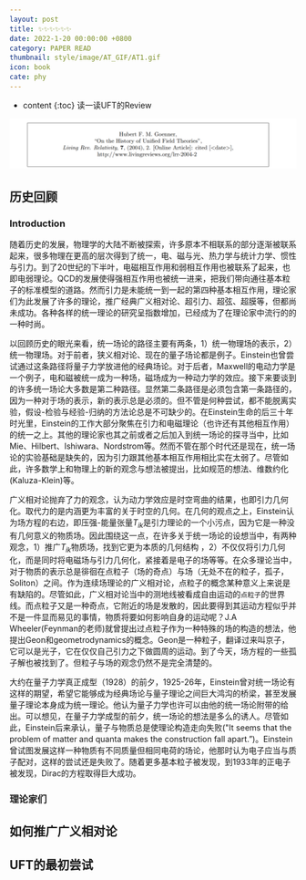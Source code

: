```yaml
---
layout: post
title: ✨✨✨✨✨✨
date: 2022-1-20 00:00:00 +0800
category: PAPER READ
thumbnail: style/image/AT_GIF/AT1.gif
icon: book
cate: phy
---
```

* content
{:toc}
读一读UFT的Review

![1643427679934](style/image/ALL_MD_PIC/1643427679934.png)



## 历史回顾

### Introduction

随着历史的发展，物理学的大陆不断被探索，许多原本不相联系的部分逐渐被联系起来，很多物理在更高的层次得到了统一，电、磁与光、热力学与统计力学、惯性与引力。到了20世纪的下半叶，电磁相互作用和弱相互作用也被联系了起来，也即电弱理论。QCD的发展使得强相互作用也被统一进来，把我们带向通往基本粒子的标准模型的道路。然而引力是未能统一到一起的第四种基本相互作用，理论家们为此发展了许多的理论，推广经典广义相对论、超引力、超弦、超膜等，但都尚未成功。各种各样的统一理论的研究呈指数增加，已经成为了在理论家中流行的的一种时尚。

以回顾历史的眼光来看，统一场论的路径主要有两条，1）统一物理场的表示，2）统一物理场。对于前者，狭义相对论、现在的量子场论都是例子。Einstein也曾尝试通过这条路径将量子力学放进他的经典场论。对于后者，Maxwell的电动力学是一个例子，电和磁被统一成为一种场，磁场成为一种动力学的效应。接下来要谈到的许多统一场论大多数是第二种路径。显然第二条路径是必须包含第一条路径的，因为一种对于场的表示，新的表示总是必须的。但不管是何种尝试，都不能脱离实验，假设-检验与经验-归纳的方法论总是不可缺少的。在Einstein生命的后三十年时光里，Einstein的工作大部分聚焦在引力和电磁理论（也许还有其他相互作用）的统一之上。其他的理论家也其之前或者之后加入到统一场论的探寻当中，比如Mie、Hilbert、Ishiwara、Nordstrom等。然而不管在那个时代还是现在，统一场论的实验基础是缺失的，因为引力跟其他基本相互作用相比实在太弱了。尽管如此，许多数学上和物理上的新的观念与想法被提出，比如规范的想法、维数约化(Kaluza-Klein)等。



广义相对论抛弃了力的观念，认为动力学效应是时空弯曲的结果，也即引力几何化。取代力的是内涵更为丰富的关于时空的几何。在几何的观点之上，Einstein认为场方程的右边，即压强-能量张量$T_{ik}$是引力理论的一个小污点，因为它是一种没有几何意义的物质场。因此围绕这一点，在许多关于统一场论的设想当中，有两种观念，1）推广$T_{ik}$物质场，找到它更为本质的几何结构 ，2）不仅仅将引力几何化，而是同时将电磁场与引力几何化，紧接着是电子的场等等。在众多理论当中，对于物质的表示总是徘徊在点粒子（场的奇点）与场（无处不在的粒子，孤子，Soliton）之间。作为连续场理论的广义相对论，点粒子的概念某种意义上来说是有缺陷的。尽管如此，广义相对论当中的测地线被看成自由运动的`点粒子`的世界线。而点粒子又是一种奇点，它附近的场是发散的，因此要得到其运动方程似乎并不是一件显而易见的事情，物质将要如何影响自身的运动呢？J.A Wheeler(Feynman的老师)就曾提出过点粒子作为一种特殊的场的构造的想法，他提出Geon和geometrodynamics的概念。Geon是一种粒子，翻译过来叫京子，它可以是光子，它在仅仅自己引力之下做圆周的运动。到了今天，场方程的一些孤子解也被找到了。但粒子与场的观念仍然不是完全清楚的。



大约在量子力学真正成型（1928）的前夕，1925-26年，Einstein曾对统一场论有这样的期望，希望它能够成为经典场论与量子理论之间巨大鸿沟的桥梁，甚至发展量子理论本身成为统一理论。他认为量子力学也许可以由他的统一场论附带的给出。可以想见，在量子力学成型的前夕，统一场论的想法是多么的诱人。尽管如此，Einstein后来承认，量子与物质总是使理论构造走向失败("It seems that the problem of matter and quanta makes the construction fall apart.”)。Einstein曾试图发展这样一种物质有不同质量但相同电荷的场论，他那时认为电子应当与质子配对，这样的尝试还是失败了。随着更多基本粒子被发现，到1933年的正电子被发现，Dirac的方程取得巨大成功。















### 理论家们







## 如何推广广义相对论



## UFT的最初尝试







<script>
$(".post-content p img").css("filter","invert(1)");
</script>








